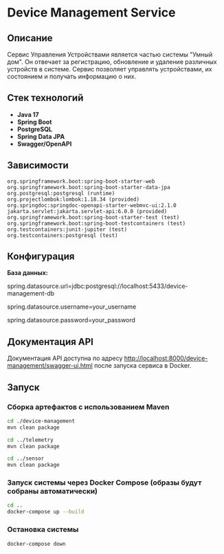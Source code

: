# Device Management Service

## Описание

Сервис Управления Устройствами является частью системы "Умный дом". Он отвечает за регистрацию, обновление и удаление различных устройств в системе. Сервис позволяет управлять устройствами, их состоянием и получать информацию о них.
## Стек технологий

- **Java 17**
- **Spring Boot**
- **PostgreSQL**
- **Spring Data JPA**
- **Swagger/OpenAPI**

## Зависимости

    org.springframework.boot:spring-boot-starter-web
    org.springframework.boot:spring-boot-starter-data-jpa
    org.postgresql:postgresql (runtime)
    org.projectlombok:lombok:1.18.34 (provided)
    org.springdoc:springdoc-openapi-starter-webmvc-ui:2.1.0
    jakarta.servlet:jakarta.servlet-api:6.0.0 (provided)
    org.springframework.boot:spring-boot-starter-test (test)
    org.springframework.boot:spring-boot-testcontainers (test)
    org.testcontainers:junit-jupiter (test)
    org.testcontainers:postgresql (test)

## Конфигурация

**База данных:**

spring.datasource.url=jdbc:postgresql://localhost:5433/device-management-db

spring.datasource.username=your_username

spring.datasource.password=your_password

## Документация API

Документация API доступна по адресу [http://localhost:8000/device-management/swagger-ui.html](http://localhost:8000/device-management/swagger-ui.html) после запуска сервиса в Docker.

## Запуск

### Сборка артефактов с использованием Maven
```bash
cd ./device-management
mvn clean package
```
```bash
cd ../telemetry
mvn clean package
```
```bash
cd ../sensor
mvn clean package
```
### Запуск системы через Docker Compose (образы будут собраны автоматически)
```bash
cd .. 
docker-compose up --build
```

### Остановка системы
```bash
docker-compose down
```